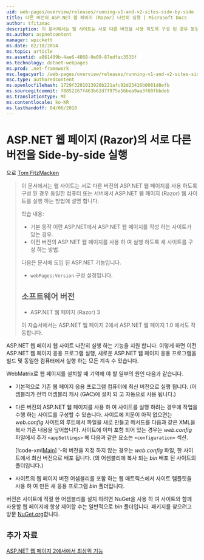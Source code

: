 ```yaml
---
uid: web-pages/overview/releases/running-v1-and-v2-sites-side-by-side
title: 다른 버전의 ASP.NET 웹 페이지 (Razor) 나란히 실행 | Microsoft Docs
author: tfitzmac
description: 이 문서에서는 웹 사이트는 서로 다른 버전을 사용 하도록 구성 된 경우 동일한 컴퓨터 또는 서버에서 ASP.NET 웹 페이지 (Razor) 웹 사이트를 실행 하는 방법에 설명...
ms.author: aspnetcontent
manager: wpickett
ms.date: 02/10/2014
ms.topic: article
ms.assetid: a861409b-4ae6-4868-9e09-87edfac3535f
ms.technology: dotnet-webpages
ms.prod: .net-framework
msc.legacyurl: /web-pages/overview/releases/running-v1-and-v2-sites-side-by-side
msc.type: authoredcontent
ms.openlocfilehash: 1729f3201013926b221afc92d23416b0081d8efb
ms.sourcegitcommit: f8852267f463b62d7f975e56bea9aa3f68fbbdeb
ms.translationtype: MT
ms.contentlocale: ko-KR
ms.lasthandoff: 04/06/2018
---
```

<a name="running-different-versions-of-aspnet-web-pages-razor-side-by-side"></a>ASP.NET 웹 페이지 (Razor)의 서로 다른 버전을 Side-by-side 실행
====================
으로 [Tom FitzMacken](https://github.com/tfitzmac)

> 이 문서에서는 웹 사이트는 서로 다른 버전의 ASP.NET 웹 페이지를 사용 하도록 구성 된 경우 동일한 컴퓨터 또는 서버에서 ASP.NET 웹 페이지 (Razor) 웹 사이트를 실행 하는 방법에 설명 합니다.
> 
> 학습 내용:
> 
> - 기본 동작 이란 ASP.NET에서 ASP.NET 웹 페이지를 작성 하는 사이트가 있는 경우.
> - 이전 버전의 ASP.NET 웹 페이지를 사용 하 여 실행 하도록 새 사이트를 구성 하는 방법.
>   
> 
> 다음은 문서에 도입 된 ASP.NET 기능입니다.
> 
> - `webPages:Version` 구성 설정입니다.
>   
> 
> ## <a name="software-versions"></a>소프트웨어 버전
> 
> 
> - ASP.NET 웹 페이지 (Razor) 3
>   
> 
> 이 자습서에서는 ASP.NET 웹 페이지 2에서 ASP.NET 웹 페이지 1.0 에서도 작동합니다.


ASP.NET 웹 페이지 웹 사이트 나란히 실행 하는 기능을 지원 합니다. 이렇게 하면 이전 ASP.NET 웹 페이지 응용 프로그램 실행, 새로운 ASP.NET 웹 페이지 응용 프로그램을 빌드 및 동일한 컴퓨터에서 실행 하는 모든 계속 수 있습니다.

WebMatrix로 웹 페이지를 설치할 때 기억해 야 할 일부의 원인 다음과 같습니다.

- 기본적으로 기존 웹 페이지 응용 프로그램 컴퓨터에 최신 버전으로 실행 됩니다. (어셈블리가 전역 어셈블리 캐시 (GAC)에 설치 되 고 자동으로 사용 됩니다.)
- 다른 버전의 ASP.NET 웹 페이지를 사용 하 여 사이트를 실행 하려는 경우에 작업을 수행 하는 사이트를 구성할 수 있습니다. 사이트에 지문이 아직 없으면는 *web.config* 사이트의 루트에서 파일을 새로 만들고 메서드를 다음과 같은 XML을 복사 기존 내용을 덮어씁니다. 사이트에 이미 포함 되어 있는 경우는 *web.config* 파일에서 추가 `<appSettings>` 에 다음과 같은 요소는 `<configuration>` 섹션.

    [!code-xml[Main](running-v1-and-v2-sites-side-by-side/samples/sample1.xml)]
  '-의 버전을 지정 하지 않는 경우는 *web.config* 파일, 한 사이트에서 최신 버전으로 배포 됩니다. (의 어셈블리에 복사 되는 *bin* 배포 된 사이트의 폴더입니다.)
- 사이트의 웹 페이지 버전 어셈블리를 포함 하는 웹 매트릭스에서 사이트 템플릿을 사용 하 여 만든 새 응용 프로그램 *bin* 폴더입니다.

버전은 사이트에 적절 한 어셈블리를 설치 하려면 NuGet을 사용 하 여 사이트와 함께 사용할 웹 페이지에 항상 제어할 수는 일반적으로 *bin* 폴더입니다. 패키지를 찾으려고 방문 [NuGet.org](http://NuGet.org)합니다.

## <a name="additional-resources"></a>추가 자료

[ASP.NET 웹 페이지 2에서에서 최상위 기능](top-features-in-web-pages-2.md)
